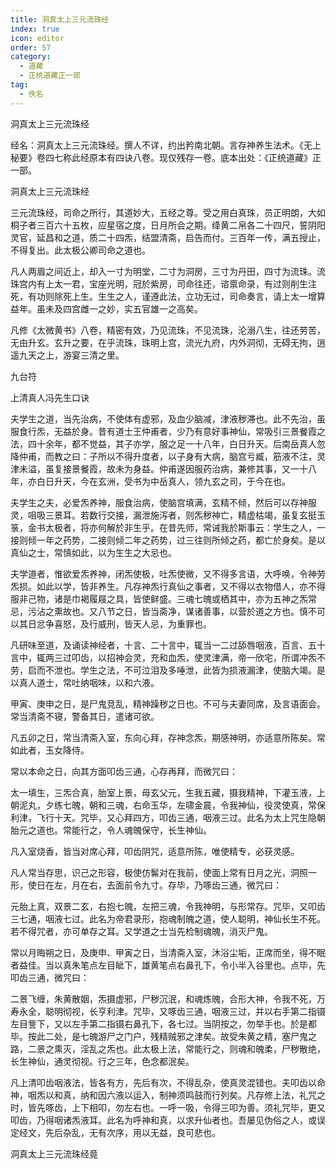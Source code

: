 ```yaml
---
title: 洞真太上三元流珠经
index: true
icon: editor
order: 57
category:
  - 道藏
  - 正统道藏正一部
tag:
  - 佚名
---
```


洞真太上三元流珠经  

经名：洞真太上三元流珠经。撰人不详，约出矜南北朝。言存神养生法术。《无上秘要》卷四七称此经原本有四诀八卷。现仅残存一卷。底本出处：《正统道藏》正一部。  

洞真太上三元流珠经  

三元流珠经，司命之所行，其道妙大，五经之尊。受之用白真珠，员正明朗，大如桐子者三百六十五枚，应星宿之度，日月所会之期。绛黄二帛各二十四尺，誓阴阳灵官，延昌和之道，质二十四炁，结盟清斋，启告而付。三百年一传，满五授止，不得复出。此太极公卿司命之道也。  

凡人两眉之间近上，却入一寸为明堂，二寸为洞房，三寸为丹田，四寸为流珠。流珠宫内有上太一君，宝座光明，冠於紫房，司命往还，谘禀命录，有过则削生注死，有功则除死上生。生生之人，谨遵此法，立功无过，司命奏言，请上太一增算益年。虽未及四宫雌一之妙，实五官雄一之高矣。  

凡修《太微黄书》八卷，精密有效，乃见流珠，不见流珠，沦溺八生，往还劳苦，无由升玄。玄升之要，在乎流珠，珠明上宫，流光九府，内外洞彻，无碍无拘，逍遥九天之上，游宴三清之里。  

九台符  

上清真人冯先生口诀  

夫学生之道，当先治病，不使体有虚邪，及血少脑减，津液秽滞也。此不先治，虽服食行炁，无益於身。昔有道士王仲甫者，少乃有意好事神仙，常吸引三景餐霞之法，四十余年，都不觉益，其子亦学，服之足一十八年，白日升天。后南岳真人忽降仲甫，而教之曰：子所以不得升度者，以子身有大病，脑宫亏臧，筋液不注，灵津未溢，虽复接景餐霞，故未为身益。仲甫遂因服药治病，兼修其事，又一十八年，亦白日升天，今在玄洲，受书为中岳真人，领九玄之司，于今在也。  

夫学生之夫，必爱炁养神，服食治病，使脑宫填满，玄精不倾，然后可以存神服灵，咀吸三景耳。若数行交接，漏泄施泻者，则炁秽神亡，精虚枯竭，虽复玄挺玉箓，金书太极者，将亦何解於非生乎。在昔先师，常诫我於斯事云：学生之人，一接则倾一年之药势，二接则倾二年之药势，过三往则所倾之药，都亡於身矣。是以真仙之士，常慎如此，以为生生之大忌也。  

夫学道者，惟欲爱炁养神，闭炁使极，吐炁使微，又不得多言语，大呼唤，令神劳炁损。如此以学，皆非养生。凡存神炁行真仙之事者，又不得以衣物借人，亦不得服非己物，诸是巾褐履屐之具，皆使鲜盛。三魂七魄或栖其中，亦为五神之炁常忌，污沾之熏故也。又八节之日，皆当斋净，谋诸善事，以营於道之方也。慎不可以其日忿争喜怒，及行威刑，皆天人忌，为重罪也。  

凡研味至道，及诵读神经者，十言、二十言中，辄当一二过舔唇咽液，百言、五十言中，辄两三过叩齿，以招神会灵，充和血炁，使灵津满，帝一欣宅，所谓冲炁不劳，启而不泄也。学生之法，不可泣泪及多唾泄，此皆为损液漏津，使脑大竭。是以真人道士，常吐纳咽味，以和六液。  

甲寅、庚申之日，是尸鬼竞乱，精神躁秽之日也。不可与夫妻同席，及言语面会。常当清斋不寝，警备其日，遣诸可欲。  

凡五卯之日，常当清斋入室，东向心拜，存神念炁，期感神明，亦适意所陈矣。常如此者，玉女降侍。  

常以本命之日，向其方面叩齿三通，心存再拜，而微咒曰：  

太一填生，三炁合真，胎室上景，母玄父元，生我五藏，摄我精神，下灌玉液，上朝泥丸，夕练七魄，朝和三魂，右命玉华，左啸金晨，令我神仙，役灵使真，常保利津，飞行十天。咒毕，又心拜四方，叩齿三通，咽液三过。此名为太上咒生隐朝胎元之道也。常能行之，令人魂魄保守，长生神仙。  

凡入室烧香，皆当对席心拜，叩齿阴咒，适意所陈，唯使精专，必获灵感。  

凡人常当存思，识己之形容，极使仿髴对在我前，使面上常有日月之光，洞照一形，使日在左，月在右，去面前令九寸。存毕，乃啄齿三通，微咒曰：  

元胎上真，双景二玄，右抱七魄，左把三魂，令我神明，与形常存。咒毕，又叩齿三七通，咽液七过。此名为帝君录形，抱魂制魄之道，使人聪明，神仙长生不死。若不得咒者，亦可单存之耳。又学道之士当先检制魂魄，消灭尸鬼。  

常以月晦朔之日，及庚申、甲寅之日，当清斋入室，沐浴尘垢，正席而坐，得不眠者益佳。当以真朱笔点左目眦下，雄黄笔点右鼻孔下，令小半入谷里也。点毕，先叩齿三通，微咒曰：  

二景飞缠，朱黄散姻，炁摄虚邪，尸秽沉泯，和魂炼魄，合形大神，令我不死，万寿永全，聪明彻视，长亨利津。咒毕，又啄齿三通，咽液三过，并以右手第二指镊左目訾下，又以左手第二指镊右鼻孔下，各七过。当阴按之，勿举手也。於是都毕。按此二处，是七魄游尸之门户，残精贼邪之津矣。故受朱黄之精，塞尸鬼之路，二景之熏灭，淫乱之炁也。此太极上法，常能行之，则魂和魄柔，尸秽散绝，长生神仙，通灵彻视。行之三年，色念都泯矣。  

凡上清叩齿咽液法，皆各有方，先后有次，不得乱杂，使真灵混错也。夫叩齿以命神，咽炁以和真，纳和因六液以运入，制神须鸣鼓而行列矣。凡存修上法，礼咒之时，皆先啄齿，上下相叩，勿左右也。一呼一吸，令得三叩为善。须礼咒毕，更又叩齿，乃得咽诸炁液耳。此名为呼神和真，以求升仙者也。吾屡见伪俗之人，或误定经文，先后杂乱，无有次序，用以无益，良可悲也。  

洞真太上三元流珠经竟  
